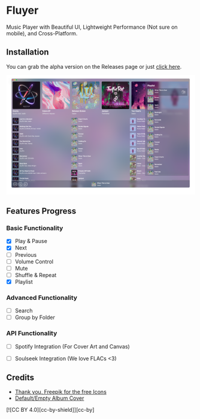 # Fluyer
Music Player with Beautiful UI, Lightweight Performance (Not sure on mobile), and Cross-Platform.

## Installation
You can grab the alpha version on the Releases page or just [click here](https://github.com/alvindimas05/Fluyer/releases/tag/v0.0.1).

![Preview App](preview.png)

## Features Progress

### Basic Functionality
- [x] Play & Pause 
- [x] Next
- [ ] Previous
- [ ] Volume Control
- [ ] Mute
- [ ] Shuffle & Repeat
- [x] Playlist

### Advanced Functionality
- [ ] Search
- [ ] Group by Folder

### API Functionality
- [ ] Spotify Integration (For Cover Art and Canvas)
- [ ] Soulseek Integration (We love FLACs <3)


## Credits
- [Thank you, Freepik for the free Icons](https://www.flaticon.com/authors/special/lineal/2?author_id=1)
- [Default/Empty Album Cover](https://www.freepik.com/free-vector/music-notes-rainbow-colourful-with-vinyl-record-white-backgro_24459713.htm)

[![CC BY 4.0][cc-by-shield]][cc-by]